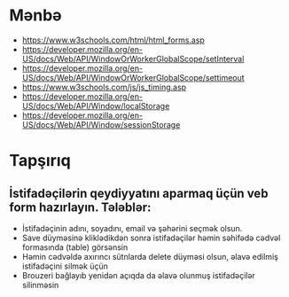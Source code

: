 # Mənbə
- https://www.w3schools.com/html/html_forms.asp
- https://developer.mozilla.org/en-US/docs/Web/API/WindowOrWorkerGlobalScope/setInterval
- https://developer.mozilla.org/en-US/docs/Web/API/WindowOrWorkerGlobalScope/settimeout
- https://www.w3schools.com/js/js_timing.asp
- https://developer.mozilla.org/en-US/docs/Web/API/Window/localStorage
- https://developer.mozilla.org/en-US/docs/Web/API/Window/sessionStorage


# Tapşırıq
## İstifadəçilərin qeydiyyatını aparmaq üçün veb form hazırlayın. Tələblər:
- İstifadəçinin adını, soyadını, email və şəhərini seçmək olsun. 
- Save düyməsinə kliklədikdən sonra istifadəçilər həmin səhifədə cədvəl formasında (table) görsənsin
- Həmin cədvəldə axırıncı sütnlarda delete düyməsi olsun, əlavə edilmiş istifadəçini silmək üçün
- Brouzeri bağlayıb yenidən açıqda da əlavə olunmuş istifadəçilər silinməsin
